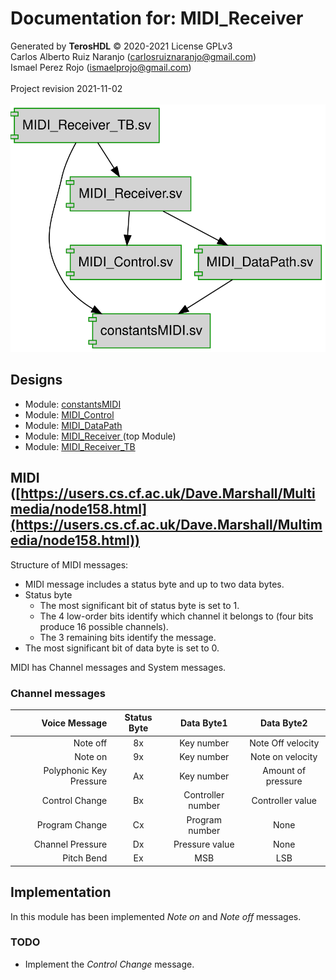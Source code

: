 # Documentation for: MIDI_Receiver

Generated by **TerosHDL** © 2020-2021 License GPLv3<br>Carlos Alberto Ruiz Naranjo (carlosruiznaranjo@gmail.com)<br>Ismael Perez Rojo (ismaelprojo@gmail.com)<br><br>Project revision 2021-11-02<br><br>
![system](./doc/doc_internal/dependency_graph.svg "System")

## Designs

- Module: [constantsMIDI ](./doc/doc_internal/constantsMIDI.md)
- Module: [MIDI_Control ](./doc/doc_internal/MIDI_Control.md)
- Module: [MIDI_DataPath ](./doc/doc_internal/MIDI_DataPath.md)
- Module: [MIDI_Receiver ](./doc/doc_internal/MIDI_Receiver.md) (top Module)
- Module: [MIDI_Receiver_TB ](./doc/doc_internal/MIDI_Receiver_TB.md)

## MIDI ([https://users.cs.cf.ac.uk/Dave.Marshall/Multimedia/node158.html](https://users.cs.cf.ac.uk/Dave.Marshall/Multimedia/node158.html))

Structure of MIDI messages:
 - MIDI message includes a status byte and up to two data bytes.
 - Status byte
    - The most significant bit of status byte is set to 1.
    - The 4 low-order bits identify which channel it belongs to (four bits produce 16 possible channels).
     - The 3 remaining bits identify the message.
 - The most significant bit of data byte is set to 0.

MIDI has Channel messages and System messages. 

### Channel messages

|Voice Message          |Status Byte   |Data Byte1         | Data Byte2|
|-------------:         |:-----------: |:-----------------:|:-----------------:|
|Note off               |       8x     | Key number        |  Note Off velocity|
|Note on                |       9x     | Key number        |  Note on velocity|
|Polyphonic Key Pressure|       Ax     | Key number        |  Amount of pressure|
|Control Change         |       Bx     | Controller number |  Controller value|
|Program Change         |       Cx     | Program number    |  None|
|Channel Pressure       |       Dx     | Pressure value    |  None |           
|Pitch Bend             |       Ex     | MSB               |  LSB|

## Implementation
In this module has been implemented *Note on* and *Note off* messages.

### TODO
 - Implement the *Control Change* message.